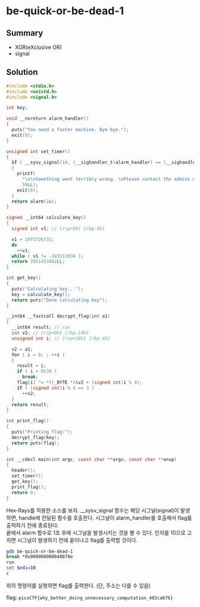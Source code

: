 # be-quick-or-be-dead-1

## Summary
* XOR(eXclusive OR)
* signal

## Solution
``` c
#include <stdio.h>
#include <unistd.h>
#include <signal.h>

int key;

void __noreturn alarm_handler()
{
  puts("You need a faster machine. Bye bye.");
  exit(0);
}

unsigned int set_timer()
{
  if ( __sysv_signal(14, (__sighandler_t)alarm_handler) == (__sighandler_t)-1LL )
  {
    printf(
      "\n\nSomething went terribly wrong. \nPlease contact the admins with \"be-quick-or-be-dead-1.c:%d\".\n",
      59LL);
    exit(0);
  }
  return alarm(1u);
}

signed __int64 calculate_key()
{
  signed int v1; // [rsp+0h] [rbp-4h]

  v1 = 1975726731;
  do
    ++v1;
  while ( v1 != -343513834 );
  return 3951453462LL;
}

int get_key()
{
  puts("Calculating key...");
  key = calculate_key();
  return puts("Done calculating key");
}

__int64 __fastcall decrypt_flag(int a1)
{
  __int64 result; // rax
  int v2; // [rsp+0h] [rbp-14h]
  unsigned int i; // [rsp+10h] [rbp-4h]

  v2 = a1;
  for ( i = 0; ; ++i )
  {
    result = i;
    if ( i > 0x39 )
      break;
    flag[i] ^= *((_BYTE *)&v2 + (signed int)i % 4);
    if ( (signed int)i % 4 == 3 )
      ++v2;
  }
  return result;
}

int print_flag()
{
  puts("Printing flag:");
  decrypt_flag(key);
  return puts(flag);
}

int __cdecl main(int argc, const char **argv, const char **envp)
{
  header();
  set_timer();
  get_key();
  print_flag();
  return 0;
}
```

Hex-Rays를 적용한 소스를 보자. __sysv_signal 함수는 해당 시그널(signal)이 발생하면, handle에 전달된 함수를 호출한다. 시그널이 alarm_handler를 호출해서 flag를 출력하기 전에 종료된다.  
끝에서 alarm 함수로 1초 후에 시그널을 발생시키는 것을 볼 수 있다. 인자를 10으로 고치면 시그널이 발생하기 전에 끝이나고 flag를 출력할 것이다.

``` bash
gdb be-quick-or-be-dead-1
break *0x000000000040078e
run
set $edi=10
c
```

위의 명령어를 실행하면 flag를 출력한다. (단, 주소는 다를 수 있음)  

flag: `picoCTF{why_bother_doing_unnecessary_computation_402ca676}`
